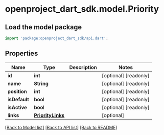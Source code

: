 # openproject_dart_sdk.model.Priority

## Load the model package
```dart
import 'package:openproject_dart_sdk/api.dart';
```

## Properties
Name | Type | Description | Notes
------------ | ------------- | ------------- | -------------
**id** | **int** |  | [optional] [readonly] 
**name** | **String** |  | [optional] [readonly] 
**position** | **int** |  | [optional] [readonly] 
**isDefault** | **bool** |  | [optional] [readonly] 
**isActive** | **bool** |  | [optional] [readonly] 
**links** | [**PriorityLinks**](PriorityLinks.md) |  | [optional] 

[[Back to Model list]](../README.md#documentation-for-models) [[Back to API list]](../README.md#documentation-for-api-endpoints) [[Back to README]](../README.md)


